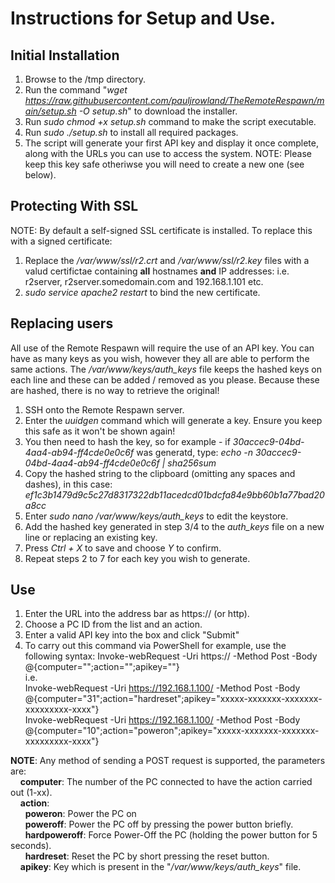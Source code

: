 # Instructions for Setup and Use.

## Initial Installation
1) Browse to the /tmp directory.
2) Run the command "*wget https://raw.githubusercontent.com/pauljrowland/TheRemoteRespawn/main/setup.sh -O setup.sh*" to download the installer.    
3) Run *sudo chmod +x setup.sh* command to make the script executable.
4) Run *sudo ./setup.sh* to install all required packages.
5) The script will generate your first API key and display it once complete, along with the URLs you can use to access the system.
   NOTE: Please keep this key safe otheriwse you will need to create a new one (see below).

## Protecting With SSL
NOTE: By default a self-signed SSL certificate is installed. To replace this with a signed certificate:
1) Replace the */var/www/ssl/r2.crt* and */var/www/ssl/r2.key* files with a valud certifictae containing **all** hostnames **and** IP addresses:
    i.e. r2server, r2server.somedomain.com and 192.168.1.101 etc.
2) *sudo service apache2 restart* to bind the new certificate.

## Replacing users
All use of the Remote Respawn will require the use of an API key. You can have as many keys as you wish, however they all are able to perform the
same actions. The */var/www/keys/auth_keys* file keeps the hashed keys on each line and these can be added / removed as you please.
Because these are hashed, there is no way to retrieve the original!
1) SSH onto the Remote Respawn server.
2) Enter the *uuidgen* command which will generate a key. Ensure you keep this safe as it won't be shown again!
3) You then need to hash the key, so for example - if *30accec9-04bd-4aa4-ab94-ff4cde0e0c6f* was generatd, type:
   *echo -n 30accec9-04bd-4aa4-ab94-ff4cde0e0c6f | sha256sum*
4) Copy the hashed string to the clipboard (omitting any spaces and dashes), in this case:
   *ef1c3b1479d9c5c27d8317322db11acedcd01bdcfa84e9bb60b1a77bad20a8cc*
5) Enter *sudo nano /var/www/keys/auth_keys* to edit the keystore.
6) Add the hashed key generated in step 3/4 to the *auth_keys* file on a new line or replacing an existing key.
7) Press *Ctrl + X* to save and choose *Y* to confirm.
8) Repeat steps 2 to 7 for each key you wish to generate. 

## Use
1) Enter the URL into the address bar as https://<IP Address> (or http).
2) Choose a PC ID from the list and an action.
3) Enter a valid API key into the box and click "Submit"
4) To carry out this command via PowerShell for example, use the following syntax:
    Invoke-webRequest -Uri https://<IP OR Name> -Method Post -Body @{computer="<PCNumber>";action="<Action>";apikey="<API Key>"}  
    i.e.  
    Invoke-webRequest -Uri https://192.168.1.100/ -Method Post -Body @{computer="31";action="hardreset";apikey="xxxxx-xxxxxxx-xxxxxxx-xxxxxxxxx-xxxx"}  
    Invoke-webRequest -Uri https://192.168.1.100/ -Method Post -Body @{computer="10";action="poweron";apikey="xxxxx-xxxxxxx-xxxxxxx-xxxxxxxxx-xxxx"}  

**NOTE**: Any method of sending a POST request is supported, the parameters are:  
&nbsp;&nbsp;&nbsp;&nbsp;**computer**: The number of the PC connected to have the action carried out (1-xx).  
&nbsp;&nbsp;&nbsp;&nbsp;**action**:  
&nbsp;&nbsp;&nbsp;&nbsp;&nbsp;&nbsp;**poweron**: Power the PC on  
&nbsp;&nbsp;&nbsp;&nbsp;&nbsp;&nbsp;**poweroff**: Power the PC off by pressing the power button briefly.  
&nbsp;&nbsp;&nbsp;&nbsp;&nbsp;&nbsp;**hardpoweroff**: Force Power-Off the PC (holding the power button for 5 seconds).  
&nbsp;&nbsp;&nbsp;&nbsp;&nbsp;&nbsp;**hardreset**: Reset the PC by short pressing the reset button.  
&nbsp;&nbsp;&nbsp;&nbsp;**apikey**: Key which is present in the "*/var/www/keys/auth_keys*" file.  